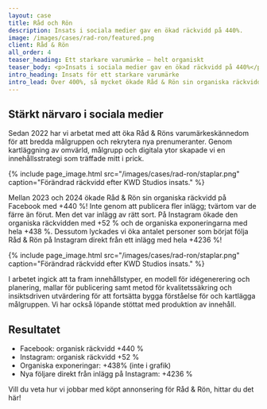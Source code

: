 ```yaml
---
layout: case
title: Råd och Rön 
description: Insats i sociala medier gav en ökad räckvidd på 440%.
image: /images/cases/rad-ron/featured.png
client: Råd & Rön 
all_order: 4
teaser_heading: Ett starkare varumärke — helt organiskt
teaser_body: <p>Insats i sociala medier gav en ökad räckvidd på 440%</p>
intro_heading: Insats för ett starkare varumärke
intro_lead: Över 400%, så mycket ökade Råd & Rön sin organiska räckvidd på Facebook med vår hjälp. Så här gjorde vi. 
---
```


## Stärkt närvaro i sociala medier

Sedan 2022 har vi arbetat med att öka Råd & Röns varumärkeskännedom för att bredda målgruppen och rekrytera nya prenumeranter. Genom kartläggning av omvärld, målgrupp och digitala ytor skapade vi en innehållsstrategi som träffade mitt i prick.

{%
  include page_image.html
  src="/images/cases/rad-ron/staplar.png"
  caption="Förändrad räckvidd efter KWD Studios insats."
%}

Mellan 2023 och 2024 ökade Råd & Rön sin organiska räckvidd på Facebook med +440 %! Inte genom att publicera fler inlägg; tvärtom var de färre än förut. Men det var inlägg av rätt sort. På Instagram ökade den organiska räckvidden med +52 % och de organiska exponeringarna med hela +438 %. Dessutom lyckades vi öka antalet personer som börjat följa Råd & Rön på Instagram direkt från ett inlägg med hela +4236 %!

{%
  include page_image.html
  src="/images/cases/rad-ron/staplar.png"
  caption="Förändrad räckvidd efter KWD Studios insats."
%}

I arbetet ingick att ta fram innehållstyper, en modell för idégenerering och planering, mallar för publicering samt metod för kvalitetssäkring och insiktsdriven utvärdering för att fortsätta bygga förståelse för och kartlägga målgruppen. Vi har också löpande stöttat med produktion av innehåll. 


## Resultatet

- Facebook: organisk räckvidd +440 % 
- Instagram: organisk räckvidd +52 %
- Organiska exponeringar: +438% (inte i grafik)
- Nya följare direkt från inlägg på Instagram: +4236 %

Vill du veta hur vi jobbar med köpt annonsering för Råd & Rön, hittar du det här! 
